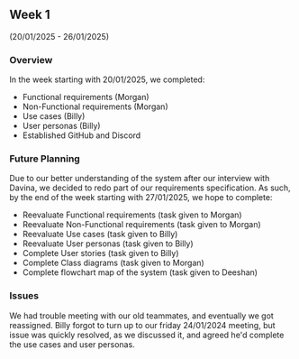 ## Week 1 
(20/01/2025 - 26/01/2025)

### Overview
In the week starting with 20/01/2025, we completed:
- Functional requirements (Morgan)
- Non-Functional requirements (Morgan)
- Use cases (Billy)
- User personas (Billy)
- Established GitHub and Discord

### Future Planning
Due to our better understanding of the system after our interview with Davina, we decided to redo part of our requirements specification.
As such, by the end of the week starting with 27/01/2025, we hope to complete:
- Reevaluate Functional requirements (task given to Morgan)
- Reevaluate Non-Functional requirements (task given to Morgan)
- Reevaluate Use cases (task given to Billy)
- Reevaluate User personas (task given to Billy)
- Complete User stories (task given to Billy)
- Complete Class diagrams (task given to Morgan)
- Complete flowchart map of the system (task given to Deeshan)

### Issues
We had trouble meeting with our old teammates, and eventually we got reassigned.
Billy forgot to turn up to our friday 24/01/2024 meeting, but issue was quickly resolved, as we discussed it, and agreed he'd complete the use cases and user personas.


